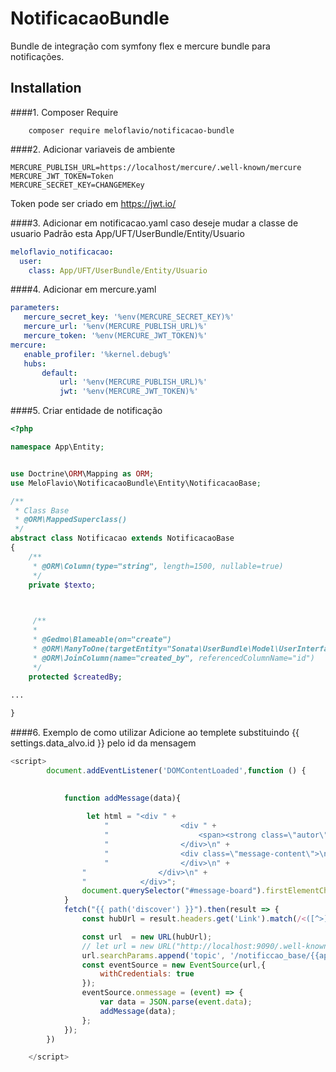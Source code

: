 NotificacaoBundle
================

Bundle de integração com symfony flex e mercure bundle para notificações.


Installation
-------------
####1. Composer Require 
 
        composer require meloflavio/notificacao-bundle  

####2. Adicionar variaveis de ambiente 
  
  ```env
  MERCURE_PUBLISH_URL=https://localhost/mercure/.well-known/mercure
  MERCURE_JWT_TOKEN=Token
  MERCURE_SECRET_KEY=CHANGEMEKey
  ```
  Token pode ser criado em https://jwt.io/
  
####3. Adicionar em notificacao.yaml caso deseje mudar a classe de usuario
Padrão esta App/UFT/UserBundle/Entity/Usuario

```yaml
meloflavio_notificacao:
  user:
    class: App/UFT/UserBundle/Entity/Usuario
 ```
####4. Adicionar em mercure.yaml 

```yaml
parameters:
   mercure_secret_key: '%env(MERCURE_SECRET_KEY)%'
   mercure_url: '%env(MERCURE_PUBLISH_URL)%'
   mercure_token: '%env(MERCURE_JWT_TOKEN)%'
mercure:
   enable_profiler: '%kernel.debug%'
   hubs:
       default:
           url: '%env(MERCURE_PUBLISH_URL)%'
           jwt: '%env(MERCURE_JWT_TOKEN)%'
```

  
####5.  Criar entidade de notificação 
```php
<?php

namespace App\Entity;


use Doctrine\ORM\Mapping as ORM;
use MeloFlavio\NotificacaoBundle\Entity\NotificacaoBase;

/**
 * Class Base
 * @ORM\MappedSuperclass()
 */
abstract class Notificacao extends NotificacaoBase
{
    /**
     * @ORM\Column(type="string", length=1500, nullable=true)
     */
    private $texto;

    

     /**
     *
     * @Gedmo\Blameable(on="create")
     * @ORM\ManyToOne(targetEntity="Sonata\UserBundle\Model\UserInterface")
     * @ORM\JoinColumn(name="created_by", referencedColumnName="id")
     */
    protected $createdBy;
    
...

}
```
####6.  Exemplo de como utilizar
Adicione ao templete substituindo {{ settings.data_alvo.id }} pelo id da mensagem

```js
<script>
        document.addEventListener('DOMContentLoaded',function () {

            
            function addMessage(data){
               
                 let html = "<div " +
                     "                <div " +
                     "                    <span><strong class=\"autor\">"+data.createdBy.username+"</strong> fez um comentário</span>\n" +
                     "                </div>\n" +
                     "                <div class=\"message-content\">\n"+data.texto+
                     "                </div>\n" +
                "                </div>\n" +
                "            </div>";
                document.querySelector("#message-board").firstElementChild.insertAdjacentHTML("afterend",html);
            }
            fetch("{{ path('discover') }}").then(result => {
                const hubUrl = result.headers.get('Link').match(/<([^>]+)>;\s+rel=(?:mercure|"[^"]*mercure[^"]*")/)[1];

                const url  = new URL(hubUrl);
                // let url = new URL("http://localhost:9090/.well-known/mercure");
                url.searchParams.append('topic', '/notificcao_base/{{app.user.username}}')
                const eventSource = new EventSource(url,{
                    withCredentials: true
                });
                eventSource.onmessage = (event) => {
                    var data = JSON.parse(event.data);
                    addMessage(data);
                };
            });
        })

    </script>
```